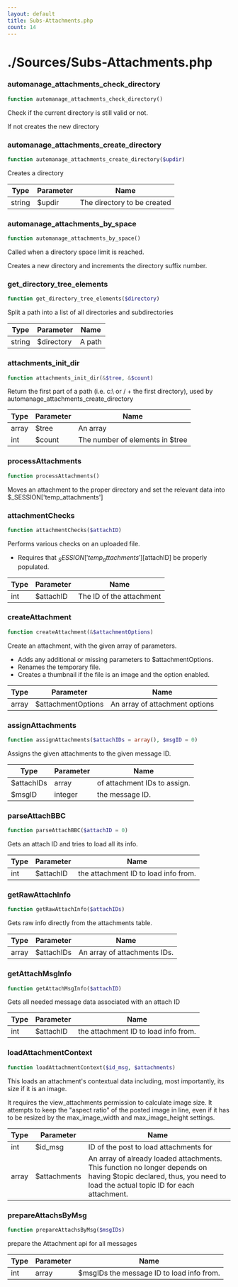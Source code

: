 ```yaml
---
layout: default
title: Subs-Attachments.php
count: 14
---
```


# ./Sources/Subs-Attachments.php

### automanage_attachments_check_directory

```php
function automanage_attachments_check_directory()
```
Check if the current directory is still valid or not.

If not creates the new directory


### automanage_attachments_create_directory

```php
function automanage_attachments_create_directory($updir)
```
Creates a directory



Type|Parameter|Name
---|---|---
string|$updir|The directory to be created

### automanage_attachments_by_space

```php
function automanage_attachments_by_space()
```
Called when a directory space limit is reached.

Creates a new directory and increments the directory suffix number.


### get_directory_tree_elements

```php
function get_directory_tree_elements($directory)
```
Split a path into a list of all directories and subdirectories



Type|Parameter|Name
---|---|---
string|$directory|A path

### attachments_init_dir

```php
function attachments_init_dir(&$tree, &$count)
```
Return the first part of a path (i.e. c:\ or / + the first directory), used by automanage_attachments_create_directory



Type|Parameter|Name
---|---|---
array|$tree|An array
int|$count|The number of elements in $tree

### processAttachments

```php
function processAttachments()
```
Moves an attachment to the proper directory and set the relevant data into $_SESSION['temp_attachments']




### attachmentChecks

```php
function attachmentChecks($attachID)
```
Performs various checks on an uploaded file.

- Requires that $_SESSION['temp_attachments'][$attachID] be properly populated.

Type|Parameter|Name
---|---|---
int|$attachID|The ID of the attachment

### createAttachment

```php
function createAttachment(&$attachmentOptions)
```
Create an attachment, with the given array of parameters.

- Adds any additional or missing parameters to $attachmentOptions.
- Renames the temporary file.
- Creates a thumbnail if the file is an image and the option enabled.

Type|Parameter|Name
---|---|---
array|$attachmentOptions|An array of attachment options

### assignAttachments

```php
function assignAttachments($attachIDs = array(), $msgID = 0)
```
Assigns the given attachments to the given message ID.



Type|Parameter|Name
---|---|---
$attachIDs|array|of attachment IDs to assign.
$msgID|integer|the message ID.

### parseAttachBBC

```php
function parseAttachBBC($attachID = 0)
```
Gets an attach ID and tries to load all its info.



Type|Parameter|Name
---|---|---
int|$attachID|the attachment ID to load info from.

### getRawAttachInfo

```php
function getRawAttachInfo($attachIDs)
```
Gets raw info directly from the attachments table.



Type|Parameter|Name
---|---|---
array|$attachIDs|An array of attachments IDs.

### getAttachMsgInfo

```php
function getAttachMsgInfo($attachID)
```
Gets all needed message data associated with an attach ID



Type|Parameter|Name
---|---|---
int|$attachID|the attachment ID to load info from.

### loadAttachmentContext

```php
function loadAttachmentContext($id_msg, $attachments)
```
This loads an attachment's contextual data including, most importantly, its size if it is an image.

It requires the view_attachments permission to calculate image size.
It attempts to keep the "aspect ratio" of the posted image in line, even if it has to be resized by
the max_image_width and max_image_height settings.

Type|Parameter|Name
---|---|---
int|$id_msg|ID of the post to load attachments for
array|$attachments|An array of already loaded attachments. This function no longer depends on having $topic declared, thus, you need to load the actual topic ID for each attachment.

### prepareAttachsByMsg

```php
function prepareAttachsByMsg($msgIDs)
```
prepare the Attachment api for all messages



Type|Parameter|Name
---|---|---
int|array|$msgIDs the message ID to load info from.


